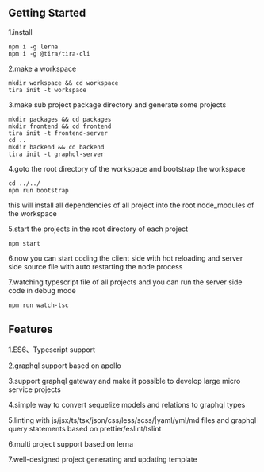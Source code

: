 ## Getting Started

1.install

```
npm i -g lerna
npm i -g @tira/tira-cli
```

2.make a workspace

```
mkdir workspace && cd workspace
tira init -t workspace
```

3.make sub project package directory and generate some projects

```
mkdir packages && cd packages
mkdir frontend && cd frontend
tira init -t frontend-server
cd ..
mkdir backend && cd backend
tira init -t graphql-server
```

4.goto the root directory of the workspace and bootstrap the workspace

```
cd ../../
npm run bootstrap
```

this will install all dependencies of all project into the root node_modules of the workspace

5.start the projects in the root directory of each project

```
npm start
```

6.now you can start coding the client side with hot reloading and server side source file with auto restarting the node process

7.watching typescript file of all projects and you can run the server side code in debug mode

```
npm run watch-tsc
```

## Features

1.ES6、Typescript support

2.graphql support based on apollo

3.support graphql gateway and make it possible to develop large micro service projects

4.simple way to convert sequelize models and relations to graphql types

5.linting with js/jsx/ts/tsx/json/css/less/scss/|yaml/yml/md files and graphql query statements based on prettier/eslint/tslint

6.multi project support based on lerna

7.well-designed project generating and updating template
